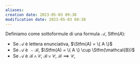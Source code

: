 ```yaml
---
aliases: 
creation date: 2023-05-03 09:38
modification date: 2023-05-03 09:38
---
```


Definiamo come sottoformule di una formula $\mathcal{A}$, $\text{Stfm}(A)$:
- Se $\mathcal{A}$ è lettera enunciativa, $\Stfm(A) = \{ A \}$
- Se $\mathcal{A}$ è $\sim \mathcal{B}$, $\Stfm(A) = \{ A \} \cup \Stfm(\mathcal{B})$
- Se $\mathcal{A}$ è $\mathcal{B \land C}$, $\mathcal{B \lor C}$, $\mathcal{B \implies C}$, $\mathcal{}$
